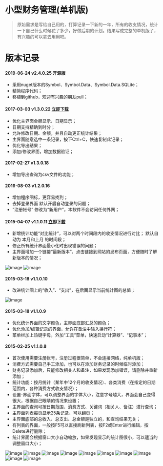 # 小型财务管理(单机版)
> 原始需求是写给自己用的，打算记录一下新的一年，所有的收支情况，统计一下自己什么时候花了多少，好做后期的计划。结果写成完整的单机版了，有兴趣的可以拿去用用吧。

# 版本记录
#### 2019-06-24 v2.4.0.25 开源版
* 采用nuget版本的Symbol、Symbol.Data、Symbol.Data.SQLite；
* 精简程序代码；
* 移植到github，欢迎有兴趣的朋友pull；

#### 2017-03-03 v1.3.0.22    [立即下载](/../../raw/master/.files/versions/FundsManager.Standalone-v1.3.0.22-20170303.zip)
* 优化主界面金额显示、日期显示；
* 日期支持精确到时分；
* 允许修改日期、金额，并且自动更正统计结果；
* 主界面随意选中一条记录，按下Ctrl+C，快速复制此记录；
* 优化导出结果；
* 添加/修改界面，增加数据验证；

#### 2017-02-27 v1.3.0.18
* 增加导出查询为csv文件的功能；

#### 2016-08-03 v1.2.0.16
* 增加程序图标，更容易找到；
* 去掉登录界面 默认开启自动登录的问题；
* “注册帐号” 修改为“新用户”，本软件不会访问任何外网； 

#### 2015-04-07 v1.1.0.11    [立即下载](/../../raw/master/.files/versions/FundsManager.Standalone-v1.1.0.11-20150407-1624.7z)
* 新增统计功能“对比统计”，可以对两个时间段内的收支情况进行对比；
默认自动为 本月和上月 的时间段；
* 修正所有统计界面最小化时出现错误的问题；
* 主界面增加一个链接“最新版本”，点击链接到网站的发布页面，方便随时了解新版本的情况；

![image](/../../raw/master/.files/screenshots/FundsManager.Standalone-012.png)
![image](/../../raw/master/.files/screenshots/FundsManager.Standalone-013.png)

#### 2015-03-18 v1.1.0.10
* 改进统计图上的“收入”、“支出”，在后面显示当前统计图的总值；

![image](/../../raw/master/.files/screenshots/FundsManager.Standalone-011.png)


#### 2015-03-18 v1.1.0.9
* 优化统计界面的文字颜色，主界面底部汇总的颜色；
* 优化添加/编辑记录的界面，允许在备注中输入换行符；
* 菜单栏加上热键字母，外加“工具”菜单，快速启动“计算器”、“记事本”； 

#### 2015-02-25 v1.1.0.8
* 首次使用需要注册帐号，注册过程很简单，不会连接网络，纯单机版；
* 消费方式需要自己手工添加，也可以在添加财务记录的时候临时添加；
* 财务记录添加后，只能修改相关人和备注，如果发现添加错误，请删除并重新添加；
* 统计功能：按月统计（某年中12个月的收支情况）、各类消费（在指定的日期范围内，各种消费方式收支情况）；
* 设置-界面字体，可以调整界面的字体大小，注意字号越大，界面会自己变得很大，根据自己眼睛的情况来设置；
* 主界面的查询可按日期范围、消费方式、关键词（相关人、备注）进行查询；
* 主界面列表每页显示25条记录，可以翻页；
* 主界面底部的总收入、总支出、总金额是独立的，和查询结果无关；
* 有列表的界面，一般按F5可以直接刷新列表，按F2或Enter进行编辑，按Delete进行删除；
* 统计界面会根据窗口大小自动缩放，如果发现显示的统计图很小，可以适当的调整窗口大小；

![image](/../../raw/master/.files/screenshots/FundsManager.Standalone-001.png)
![image](/../../raw/master/.files/screenshots/FundsManager.Standalone-002.png)
![image](/../../raw/master/.files/screenshots/FundsManager.Standalone-003.png)
![image](/../../raw/master/.files/screenshots/FundsManager.Standalone-004.png)
![image](/../../raw/master/.files/screenshots/FundsManager.Standalone-005.png)
![image](/../../raw/master/.files/screenshots/FundsManager.Standalone-006.png)
![image](/../../raw/master/.files/screenshots/FundsManager.Standalone-007.png)
![image](/../../raw/master/.files/screenshots/FundsManager.Standalone-008.png)
![image](/../../raw/master/.files/screenshots/FundsManager.Standalone-009.png)
![image](/../../raw/master/.files/screenshots/FundsManager.Standalone-010.png)
